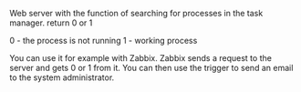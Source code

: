 Web server with the function of searching for processes in the task manager.
return 0 or 1


0 - the process is not running
1 - working process


You can use it for example with Zabbix. Zabbix sends a request to the server and gets 0 or 1 from it. You can then use the trigger to send an email to the system administrator.
